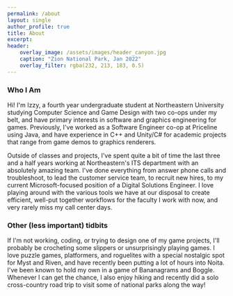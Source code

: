 ```yaml
---
permalink: /about
layout: single
author_profile: true
title: About
excerpt: 
header: 
    overlay_image: /assets/images/header_canyon.jpg
    caption: "Zion National Park, Jan 2022"
    overlay_filter: rgba(232, 213, 183, 0.5)
---
```


### Who I Am

Hi! I'm Izzy, a fourth year undergraduate student at Northeastern University studying Computer Science and Game Design with two co-ops under my belt, and have primary interests in software and graphics engineering for games. Previously, I've worked as a Software Engineer co-op at Priceline using Java, and have experience in C++ and Unity/C# for academic projects that range from game demos to graphics renderers. 

Outside of classes and projects, I've spent quite a bit of time the last three and a half years working at Northeastern's ITS department with an absolutely amazing team. I've done everything from answer phone calls and troubleshoot, to lead the customer service team, to recruit new hires, to my current Microsoft-focused position of a Digital Solutions Engineer. I love playing around with the various tools we have at our disposal to create efficient, well-put together workflows for the faculty I work with now, and very rarely miss my call center days.

### Other (less important) tidbits

If I'm not working, coding, or trying to design one of my game projects, I'll probably be crocheting some slippers or unsurprisingly playing games. I love puzzle games, platformers, and roguelites with a special nostalgic spot for Myst and Riven, and have recently been putting a lot of hours into Noita. I've been known to hold my own in a game of Bananagrams and Boggle. Whenever I can get the chance, I also enjoy hiking and recently did a solo cross-country road trip to visit some of national parks along the way!